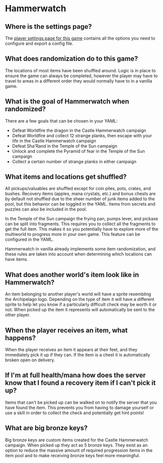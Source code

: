 # Hammerwatch

## Where is the settings page?

The [player settings page for this game](../player-settings) contains all the options you need to configure and export 
a config file.

## What does randomization do to this game?

The locations of most items have been shuffled around. Logic is in place to ensure the game can always be completed, 
however the player may have to travel to areas in a different order they would normally have to in a vanilla game.

## What is the goal of Hammerwatch when randomized?

There are a few goals that can be chosen in your YAML:
* Defeat Worldfire the dragon in the Castle Hammerwatch campaign
* Defeat Worldfire and collect 12 strange planks, then escape with your life in the Castle Hammerwatch campaign
* Defeat Sha'Rand in the Temple of the Sun campaign
* Unlock and complete the Pyramid of fear in the Temple of the Sun campaign
* Collect a certain number of strange planks in either campaign

## What items and locations get shuffled?

All pickups/valuables are shuffled except for coin piles, pots, crates, and bushes. Recovery items 
(apples, mana crystals, etc.) and bonus chests are by default not shuffled due to the sheer number of junk items added 
to the pool, but this behavior can be toggled in the YAML. 
Items from secrets and puzzles can also be included in the pool.

In the Temple of the Sun campaign the frying pan, pumps lever, and pickaxe can be split into fragments. This requires 
you to collect all the fragments to get the full item. This makes it so you potentially have to explore more of the 
multiworld to progress more in your own game. This feature can be configured in the YAML.

Hammerwatch in vanilla already implements some item randomization, and these rules are taken into account when
determining which locations can have items.

## What does another world's item look like in Hammerwatch?

An item belonging to another player's world will have a sprite resembling the Archipelago logo. Depending on the type of
item it will have a different sprite to help let you know if a particularly difficult check may be worth it or not.
When picked up the item it represents will automatically be sent to the other player.

## When the player receives an item, what happens?

When the player receives an item it appears at their feet, and they immediately pick it up if they can. If the item is a
chest it is automatically broken open on delivery.

## If I'm at full health/mana how does the server know that I found a recovery item if I can't pick it up?

Items that can't be picked up can be walked on to notify the server that you have found the item. 
This prevents you from having to damage yourself or use a skill in order to collect the check and potentially get 
hint points!

## What are big bronze keys?

Big bronze keys are custom items created for the Castle Hammerwatch campaign. When picked up they act as 5 bronze keys.
They exist as an option to reduce the massive amount of required progression items in the item pool and to make
receiving bronze keys feel more meaningful.